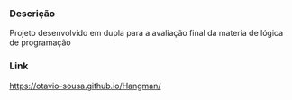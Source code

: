 ### Descrição

  Projeto desenvolvido em dupla para a avaliação final da materia de lógica de programação 

### Link

  https://otavio-sousa.github.io/Hangman/

